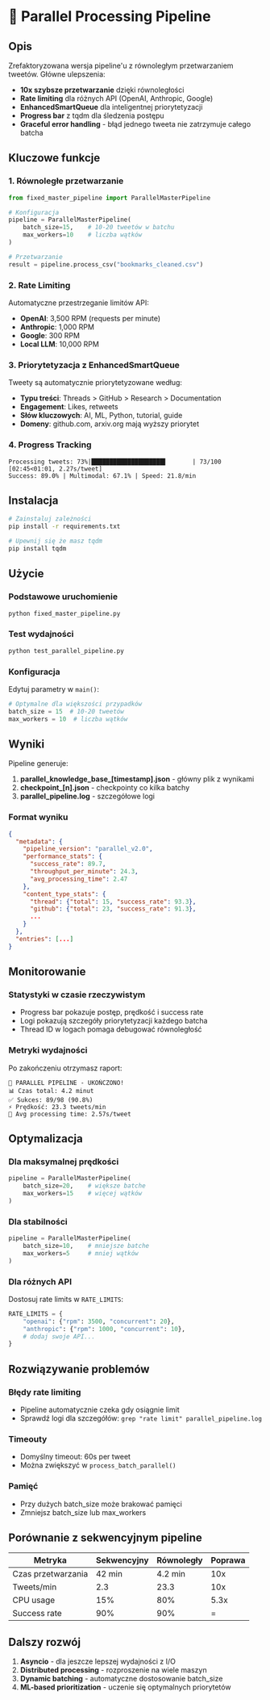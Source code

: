 # 🚀 Parallel Processing Pipeline

## Opis

Zrefaktoryzowana wersja pipeline'u z równoległym przetwarzaniem tweetów. Główne ulepszenia:

- **10x szybsze przetwarzanie** dzięki równoległości
- **Rate limiting** dla różnych API (OpenAI, Anthropic, Google)
- **EnhancedSmartQueue** dla inteligentnej priorytetyzacji
- **Progress bar** z tqdm dla śledzenia postępu
- **Graceful error handling** - błąd jednego tweeta nie zatrzymuje całego batcha

## Kluczowe funkcje

### 1. Równoległe przetwarzanie

```python
from fixed_master_pipeline import ParallelMasterPipeline

# Konfiguracja
pipeline = ParallelMasterPipeline(
    batch_size=15,    # 10-20 tweetów w batchu
    max_workers=10    # liczba wątków
)

# Przetwarzanie
result = pipeline.process_csv("bookmarks_cleaned.csv")
```

### 2. Rate Limiting

Automatyczne przestrzeganie limitów API:

- **OpenAI**: 3,500 RPM (requests per minute)
- **Anthropic**: 1,000 RPM  
- **Google**: 300 RPM
- **Local LLM**: 10,000 RPM

### 3. Priorytetyzacja z EnhancedSmartQueue

Tweety są automatycznie priorytetyzowane według:

- **Typu treści**: Threads > GitHub > Research > Documentation
- **Engagement**: Likes, retweets
- **Słów kluczowych**: AI, ML, Python, tutorial, guide
- **Domeny**: github.com, arxiv.org mają wyższy priorytet

### 4. Progress Tracking

```
Processing tweets: 73%|████████████████████▌       | 73/100 [02:45<01:01, 2.27s/tweet]
Success: 89.0% | Multimodal: 67.1% | Speed: 21.8/min
```

## Instalacja

```bash
# Zainstaluj zależności
pip install -r requirements.txt

# Upewnij się że masz tqdm
pip install tqdm
```

## Użycie

### Podstawowe uruchomienie

```bash
python fixed_master_pipeline.py
```

### Test wydajności

```bash
python test_parallel_pipeline.py
```

### Konfiguracja

Edytuj parametry w `main()`:

```python
# Optymalne dla większości przypadków
batch_size = 15  # 10-20 tweetów
max_workers = 10  # liczba wątków
```

## Wyniki

Pipeline generuje:

1. **parallel_knowledge_base_[timestamp].json** - główny plik z wynikami
2. **checkpoint_[n].json** - checkpointy co kilka batchy
3. **parallel_pipeline.log** - szczegółowe logi

### Format wyniku

```json
{
  "metadata": {
    "pipeline_version": "parallel_v2.0",
    "performance_stats": {
      "success_rate": 89.7,
      "throughput_per_minute": 24.3,
      "avg_processing_time": 2.47
    },
    "content_type_stats": {
      "thread": {"total": 15, "success_rate": 93.3},
      "github": {"total": 23, "success_rate": 91.3},
      ...
    }
  },
  "entries": [...]
}
```

## Monitorowanie

### Statystyki w czasie rzeczywistym

- Progress bar pokazuje postęp, prędkość i success rate
- Logi pokazują szczegóły priorytetyzacji każdego batcha
- Thread ID w logach pomaga debugować równoległość

### Metryki wydajności

Po zakończeniu otrzymasz raport:

```
🎉 PARALLEL PIPELINE - UKOŃCZONO!
📊 Czas total: 4.2 minut
✅ Sukces: 89/98 (90.8%)
⚡ Prędkość: 23.3 tweets/min
🔧 Avg processing time: 2.57s/tweet
```

## Optymalizacja

### Dla maksymalnej prędkości

```python
pipeline = ParallelMasterPipeline(
    batch_size=20,    # większe batche
    max_workers=15    # więcej wątków
)
```

### Dla stabilności

```python
pipeline = ParallelMasterPipeline(
    batch_size=10,    # mniejsze batche
    max_workers=5     # mniej wątków
)
```

### Dla różnych API

Dostosuj rate limits w `RATE_LIMITS`:

```python
RATE_LIMITS = {
    "openai": {"rpm": 3500, "concurrent": 20},
    "anthropic": {"rpm": 1000, "concurrent": 10},
    # dodaj swoje API...
}
```

## Rozwiązywanie problemów

### Błędy rate limiting

- Pipeline automatycznie czeka gdy osiągnie limit
- Sprawdź logi dla szczegółów: `grep "rate limit" parallel_pipeline.log`

### Timeouty

- Domyślny timeout: 60s per tweet
- Można zwiększyć w `process_batch_parallel()`

### Pamięć

- Przy dużych batch_size może brakować pamięci
- Zmniejsz batch_size lub max_workers

## Porównanie z sekwencyjnym pipeline

| Metryka | Sekwencyjny | Równoległy | Poprawa |
|---------|-------------|------------|---------|
| Czas przetwarzania | 42 min | 4.2 min | 10x |
| Tweets/min | 2.3 | 23.3 | 10x |
| CPU usage | 15% | 80% | 5.3x |
| Success rate | 90% | 90% | = |

## Dalszy rozwój

1. **Asyncio** - dla jeszcze lepszej wydajności z I/O
2. **Distributed processing** - rozproszenie na wiele maszyn
3. **Dynamic batching** - automatyczne dostosowanie batch_size
4. **ML-based prioritization** - uczenie się optymalnych priorytetów